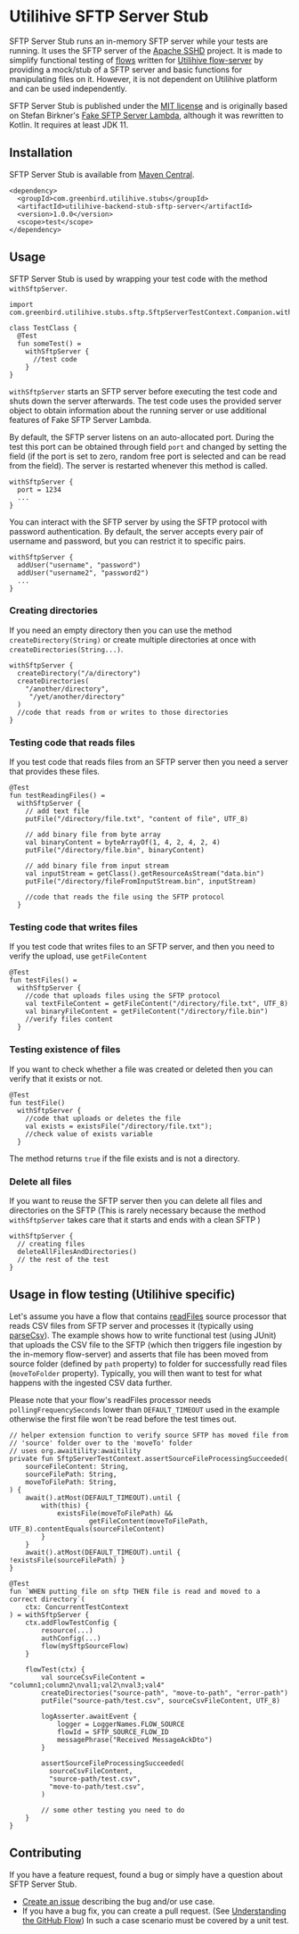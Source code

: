 # Utilihive SFTP Server Stub

SFTP Server Stub runs an in-memory SFTP server while your tests are running.
It uses the SFTP server of the
[Apache SSHD](http://mina.apache.org/sshd-project/index.html) project.
It is made to simplify functional testing of [flows](https://docs.utilihive.io/utilihive-integration/core-concepts/flows)
written for [Utilihive flow-server](https://docs.utilihive.io/utilihive-integration/core-concepts/flow-server)
by providing a mock/stub of a SFTP server and basic functions for manipulating files on it.
However, it is not dependent on Utilihive platform and can be used independently.

SFTP Server Stub is published under the
[MIT license](http://opensource.org/licenses/MIT) and is originally based on Stefan Birkner's
[Fake SFTP Server Lambda](https://github.com/stefanbirkner/fake-sftp-server-lambda),
although it was rewritten to Kotlin. It requires at least JDK 11.


## Installation

SFTP Server Stub is available from
[Maven Central](https://search.maven.org/#search|ga|1|utilihive-backend-stub-sftp).

    <dependency>
      <groupId>com.greenbird.utilihive.stubs</groupId>
      <artifactId>utilihive-backend-stub-sftp-server</artifactId>
      <version>1.0.0</version>
      <scope>test</scope>
    </dependency>


## Usage

SFTP Server Stub is used by wrapping your test code with the method
`withSftpServer`.

    import com.greenbird.utilihive.stubs.sftp.SftpServerTestContext.Companion.withSftpServer

    class TestClass {
      @Test
      fun someTest() =
        withSftpServer {
          //test code
        }
    }

`withSftpServer` starts an SFTP server before executing the test code and shuts
down the server afterwards. The test code uses the provided server object to
obtain information about the running server or use additional features of Fake
SFTP Server Lambda.

By default, the SFTP server listens on an auto-allocated port. During the test
this port can be obtained through field `port` and changed by setting the field
(if the port is set to zero, random free port is selected and can be read from
the field). The server is restarted whenever this method is called.

    withSftpServer {
      port = 1234
      ...
    }

You can interact with the SFTP server by using the SFTP protocol with password
authentication. By default, the server accepts every pair of username and
password, but you can restrict it to specific pairs.

    withSftpServer {
      addUser("username", "password")
      addUser("username2", "password2")
      ...
    }


### Creating directories
If you need an empty directory then you can use the method
`createDirectory(String)` or create multiple directories at once with
`createDirectories(String...)`.

    withSftpServer {
      createDirectory("/a/directory")
      createDirectories(
        "/another/directory",
         "/yet/another/directory"
      )
      //code that reads from or writes to those directories
    }


### Testing code that reads files

If you test code that reads files from an SFTP server then you need a server
that provides these files.

    @Test
    fun testReadingFiles() =
      withSftpServer {
        // add text file
        putFile("/directory/file.txt", "content of file", UTF_8)

        // add binary file from byte array
        val binaryContent = byteArrayOf(1, 4, 2, 4, 2, 4)
        putFile("/directory/file.bin", binaryContent)

        // add binary file from input stream
        val inputStream = getClass().getResourceAsStream("data.bin")
        putFile("/directory/fileFromInputStream.bin", inputStream)

        //code that reads the file using the SFTP protocol
      }

### Testing code that writes files

If you test code that writes files to an SFTP server, and then you need to verify
the upload, use `getFileContent`

    @Test
    fun testFiles() =
      withSftpServer {
        //code that uploads files using the SFTP protocol
        val textFileContent = getFileContent("/directory/file.txt", UTF_8)
        val binaryFileContent = getFileContent("/directory/file.bin")
        //verify files content
      }

### Testing existence of files

If you want to check whether a file was created or deleted then you can verify
that it exists or not.

    @Test
    fun testFile() 
      withSftpServer {
        //code that uploads or deletes the file
        val exists = existsFile("/directory/file.txt");
        //check value of exists variable
      }
    

The method returns `true` if the file exists and is not a directory.

### Delete all files

If you want to reuse the SFTP server then you can delete all files and
directories on the SFTP  (This is rarely necessary because the method
`withSftpServer` takes care that it starts and ends with a clean SFTP )

    withSftpServer {
      // creating files
      deleteAllFilesAndDirectories()
      // the rest of the test
    }

## Usage in flow testing (Utilihive specific)
Let's assume you have a flow that contains 
[readFiles](https://docs.utilihive.io/utilihive-integration/writing-testing-flows/processors/read-files/)
source processor that reads CSV files from SFTP server and processes it
(typically using [parseCsv](https://docs.utilihive.io/utilihive-integration/writing-testing-flows/processors/parse-csv/)).
The example shows how to write functional test (using JUnit) that uploads the
CSV file to the SFTP (which then triggers file ingestion by the in-memory flow-server)
and asserts that file has been moved from source folder (defined by `path` property)
to folder for successfully read files (`moveToFolder` property). Typically, you will
then want to test for what happens with the ingested CSV data further.

Please note that your flow's readFiles processor needs `pollingFrequencySeconds`
lower than `DEFAULT_TIMEOUT` used in the example otherwise the first file won't
be read before the test times out.

    // helper extension function to verify source SFTP has moved file from 
    // 'source' folder over to the 'moveTo' folder
    // uses org.awaitility:awaitility
    private fun SftpServerTestContext.assertSourceFileProcessingSucceeded(
        sourceFileContent: String,
        sourceFilePath: String,
        moveToFilePath: String,
    ) {
        await().atMost(DEFAULT_TIMEOUT).until {
            with(this) {
                existsFile(moveToFilePath) &&
                        getFileContent(moveToFilePath, UTF_8).contentEquals(sourceFileContent)
            }
        }
        await().atMost(DEFAULT_TIMEOUT).until { !existsFile(sourceFilePath) }
    }

    @Test
    fun `WHEN putting file on sftp THEN file is read and moved to a correct directory`(
        ctx: ConcurrentTestContext
    ) = withSftpServer {
        ctx.addFlowTestConfig {
            resource(...)
            authConfig(...)
            flow(mySftpSourceFlow)
        }

        flowTest(ctx) {
            val sourceCsvFileContent = "column1;column2\nval1;val2\nval3;val4"
            createDirectories("source-path", "move-to-path", "error-path")
            putFile("source-path/test.csv", sourceCsvFileContent, UTF_8)

            logAsserter.awaitEvent {
                logger = LoggerNames.FLOW_SOURCE
                flowId = SFTP_SOURCE_FLOW_ID
                messagePhrase("Received MessageAckDto")
            }

            assertSourceFileProcessingSucceeded(
              sourceCsvFileContent,
              "source-path/test.csv",
              "move-to-path/test.csv",
            )

            // some other testing you need to do
        }
    }
## Contributing

If you have a feature request, found a bug or
simply have a question about SFTP Server Stub.

* [Create an issue](https://github.com/utilihive/utilihive-backend-stub-sftp-server/issues) describing the bug and/or use case.
* If you have a bug fix, you can create a pull request.
  (See [Understanding the GitHub Flow](https://guides.github.com/introduction/flow/index.html))
  In such a case scenario must be covered by a unit test.

